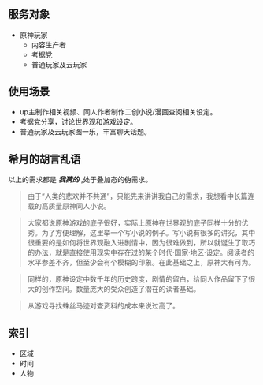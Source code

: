 # 
## 服务对象
* 原神玩家
    * 内容生产者
    * 考据党
    * 普通玩家及云玩家

## 使用场景
* up主制作相关视频、同人作者制作二创小说/漫画查阅相关设定。
* 考据党分享，讨论世界观和游戏设定。
* 普通玩家及云玩家图一乐，丰富聊天话题。

## 希月的胡言乱语
以上的需求都是 ***我猜的*** ,处于叠加态的~~伪~~需求。
>  由于“人类的悲欢并不共通”，只能先来讲讲我自己的需求，我想看中长篇连载的高质量原神同人小说。

> 大家都说原神游戏的底子很好，实际上原神在世界观的底子同样十分的优秀。为了方便理解，这里举一个写小说的例子。写小说有很多的讲究，其中很重要的是如何将世界观融入进剧情中，因为很难做到，所以就诞生了取巧的办法，就是直接使用现实中存在过的某个时代·国家·地区·设定。阅读者的水平参差不齐，但至少会有个模糊的印象。在此基础之上，原神大有可为。

> 同样的，原神设定中数千年的历史跨度，剧情的留白，给同人作品留下了很大的创作空间。数量庞大的受众创造了潜在的读者基础。

> 从游戏寻找蛛丝马迹对查资料的成本来说过高了。


## 索引
* 区域
* 时间
* 人物
